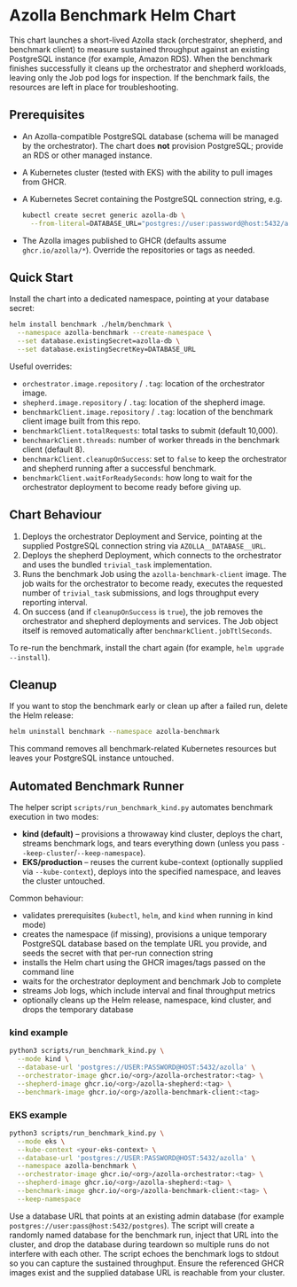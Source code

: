 # Azolla Benchmark Helm Chart

This chart launches a short-lived Azolla stack (orchestrator, shepherd, and benchmark client) to measure sustained throughput against an existing PostgreSQL instance (for example, Amazon RDS). When the benchmark finishes successfully it cleans up the orchestrator and shepherd workloads, leaving only the Job pod logs for inspection. If the benchmark fails, the resources are left in place for troubleshooting.

## Prerequisites

- An Azolla-compatible PostgreSQL database (schema will be managed by the orchestrator). The chart does **not** provision PostgreSQL; provide an RDS or other managed instance.
- A Kubernetes cluster (tested with EKS) with the ability to pull images from GHCR.
- A Kubernetes Secret containing the PostgreSQL connection string, e.g.

  ```bash
  kubectl create secret generic azolla-db \
    --from-literal=DATABASE_URL="postgres://user:password@host:5432/azolla"
  ```

- The Azolla images published to GHCR (defaults assume `ghcr.io/azolla/*`). Override the repositories or tags as needed.

## Quick Start

Install the chart into a dedicated namespace, pointing at your database secret:

```bash
helm install benchmark ./helm/benchmark \
  --namespace azolla-benchmark --create-namespace \
  --set database.existingSecret=azolla-db \
  --set database.existingSecretKey=DATABASE_URL
```

Useful overrides:

- `orchestrator.image.repository` / `.tag`: location of the orchestrator image.
- `shepherd.image.repository` / `.tag`: location of the shepherd image.
- `benchmarkClient.image.repository` / `.tag`: location of the benchmark client image built from this repo.
- `benchmarkClient.totalRequests`: total tasks to submit (default 10,000).
- `benchmarkClient.threads`: number of worker threads in the benchmark client (default 8).
- `benchmarkClient.cleanupOnSuccess`: set to `false` to keep the orchestrator and shepherd running after a successful benchmark.
- `benchmarkClient.waitForReadySeconds`: how long to wait for the orchestrator deployment to become ready before giving up.

## Chart Behaviour

1. Deploys the orchestrator Deployment and Service, pointing at the supplied PostgreSQL connection string via `AZOLLA__DATABASE__URL`.
2. Deploys the shepherd Deployment, which connects to the orchestrator and uses the bundled `trivial_task` implementation.
3. Runs the benchmark Job using the `azolla-benchmark-client` image. The job waits for the orchestrator to become ready, executes the requested number of `trivial_task` submissions, and logs throughput every reporting interval.
4. On success (and if `cleanupOnSuccess` is `true`), the job removes the orchestrator and shepherd deployments and services. The Job object itself is removed automatically after `benchmarkClient.jobTtlSeconds`.

To re-run the benchmark, install the chart again (for example, `helm upgrade --install`).

## Cleanup

If you want to stop the benchmark early or clean up after a failed run, delete the Helm release:

```bash
helm uninstall benchmark --namespace azolla-benchmark
```

This command removes all benchmark-related Kubernetes resources but leaves your PostgreSQL instance untouched.

## Automated Benchmark Runner

The helper script `scripts/run_benchmark_kind.py` automates benchmark execution in two modes:

- **kind (default)** – provisions a throwaway kind cluster, deploys the chart, streams benchmark logs, and tears everything down (unless you pass `--keep-cluster`/`--keep-namespace`).
- **EKS/production** – reuses the current kube-context (optionally supplied via `--kube-context`), deploys into the specified namespace, and leaves the cluster untouched.

Common behaviour:

- validates prerequisites (`kubectl`, `helm`, and `kind` when running in kind mode)
- creates the namespace (if missing), provisions a unique temporary PostgreSQL database based on the template URL you provide, and seeds the secret with that per-run connection string
- installs the Helm chart using the GHCR images/tags passed on the command line
- waits for the orchestrator deployment and benchmark Job to complete
- streams Job logs, which include interval and final throughput metrics
- optionally cleans up the Helm release, namespace, kind cluster, and drops the temporary database

### kind example

```bash
python3 scripts/run_benchmark_kind.py \
  --mode kind \
  --database-url 'postgres://USER:PASSWORD@HOST:5432/azolla' \
  --orchestrator-image ghcr.io/<org>/azolla-orchestrator:<tag> \
  --shepherd-image ghcr.io/<org>/azolla-shepherd:<tag> \
  --benchmark-image ghcr.io/<org>/azolla-benchmark-client:<tag>
```

### EKS example

```bash
python3 scripts/run_benchmark_kind.py \
  --mode eks \
  --kube-context <your-eks-context> \
  --database-url 'postgres://USER:PASSWORD@HOST:5432/azolla' \
  --namespace azolla-benchmark \
  --orchestrator-image ghcr.io/<org>/azolla-orchestrator:<tag> \
  --shepherd-image ghcr.io/<org>/azolla-shepherd:<tag> \
  --benchmark-image ghcr.io/<org>/azolla-benchmark-client:<tag> \
  --keep-namespace
```

Use a database URL that points at an existing admin database (for example `postgres://user:pass@host:5432/postgres`). The script will create a randomly named database for the benchmark run, inject that URL into the cluster, and drop the database during teardown so multiple runs do not interfere with each other. The script echoes the benchmark logs to stdout so you can capture the sustained throughput. Ensure the referenced GHCR images exist and the supplied database URL is reachable from your cluster.
